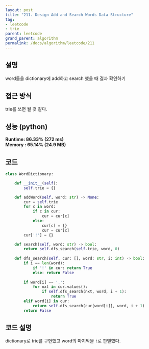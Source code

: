 ```yaml
---
layout: post
title: "211. Design Add and Search Words Data Structure"
tag:
- leetcode
- trie
parent: leetcode
grand_parent: algorithm
permalink: /docs/algorithm/leetcode/211
---
```


## 설명
word들을 dictionary에 add하고 search 했을 때 결과 확인하기

## 접근 방식 
trie를 쓰면 될 것 같다.

## 성능 (python)
**Runtime: 86.33% (272 ms)**  
**Memory : 65.14% (24.9 MB)**  

## 코드  
```python
class WordDictionary:

    def __init__(self):
        self.trie = {}

    def addWord(self, word: str) -> None:
        cur = self.trie
        for c in word:
            if c in cur:
                cur = cur[c]
            else:
                cur[c] = {}
                cur = cur[c]
        cur['!'] = {}

    def search(self, word: str) -> bool:
        return self.dfs_search(self.trie, word, 0)
                
    def dfs_search(self, cur: [], word: str, i: int) -> bool:
        if i == len(word):
            if '!' in cur: return True
            else: return False
    
        if word[i] == '.':
            for nxt in cur.values():
                if self.dfs_search(nxt, word, i + 1):
                    return True
        elif word[i] in cur:
            return self.dfs_search(cur[word[i]], word, i + 1)
        return False
```

## 코드 설명
dictionary로 trie를 구현했고 word의 마지막을 `!`로 판별했다.  

